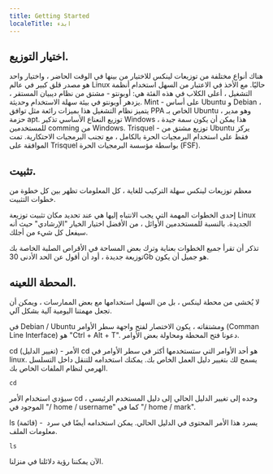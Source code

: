 ```yaml
---
title: Getting Started
localeTitle: ابدء
---
```

## اختيار التوزيع.

هناك أنواع مختلفة من توزيعات لينكس للاختيار من بينها في الوقت الحاضر ، واختيار واحد هو مصدر قلق كبير في عالم Linux حاليًا. مع الأخذ في الاعتبار من السهل استخدام أنظمة التشغيل ، أعلى الكلاب في هذه الفئة هي: أوبونتو - مشتق من نظام ديبيان المستقر ، يزدهر أوبونتو في بيئة سهلة الاستخدام وحديثة. Mint - على أساس Ubuntu و Debian ، يتميز نظام التشغيل هذا بميزات رائعة مثل توافق PPA الخاص بـ Ubuntu ، وهو مدير حزمة apt. توزيع النعناع الأساسي تذكير Windows ، هذا يمكن أن يكون سمة جيدة للمستخدمين comming من Windows. Trisquel - توزيع مشتق من Ubuntu يركز فقط على استخدام البرمجيات الحرة بالكامل ، مع تجنب البرمجيات الاحتكارية. تمت الموافقة على Trisquel بواسطة مؤسسة البرمجيات الحرة (FSF).

## تثبيت.

معظم توزيعات لينكس سهلة التركيب للغاية ، كل المعلومات تظهر بين كل خطوة من خطوات التثبيت.

إحدى الخطوات المهمة التي يجب الانتباه إليها هي عند تحديد مكان تثبيت توزيعة Linux الجديدة. بالنسبة للمستخدمين الأوائل ، من الأفضل اختيار الخيار "الإرشادي" حيث أنه سيفعل كل شيء من أجلك.

تذكر أن تقرأ جميع الخطوات بعناية وترك بعض المساحة في الأقراص الصلبة الخاصة بك توزيعة جديدة ، أود أن أقول عن الحد الأدنى 30Gb هو جميل أن يكون.

## المحطة اللعينه.

لا يُخشى من محطة لينكس ، بل من السهل استخدامها مع بعض الممارسات ، ويمكن أن تجعل مهمتنا اليومية آلية بشكل آلي.

في Debian / Ubuntu ومشتقاته ، يكون الاختصار لفتح واجهة سطر الأوامر (Comman Line Interface) هو "Ctrl + Alt + T". دعونا فتح المحطة ومحاولة بعض الأوامر.

cd (تغيير الدليل) - الأمر cd هو أحد الأوامر التي ستستخدمها أكثر في سطر الأوامر في linux. يسمح لك بتغيير دليل العمل الخاص بك. يمكنك استخدامه للتنقل داخل التسلسل الهرمي لنظام الملفات الخاص بك.

 `cd 
` 

سيؤدي استخدام الأمر cd وحده إلى تغيير الدليل الحالي إلى دليل المستخدم الرئيسي ، الموجود في "/ home / username" كما في "/ home / mark".

ls (قائمة) - يسرد هذا الأمر المحتوى في الدليل الحالي. يمكن استخدامه أيضًا في سرد ​​معلومات الملف.

 `ls 
` 

الآن يمكننا رؤية دلائلنا في منزلنا.
